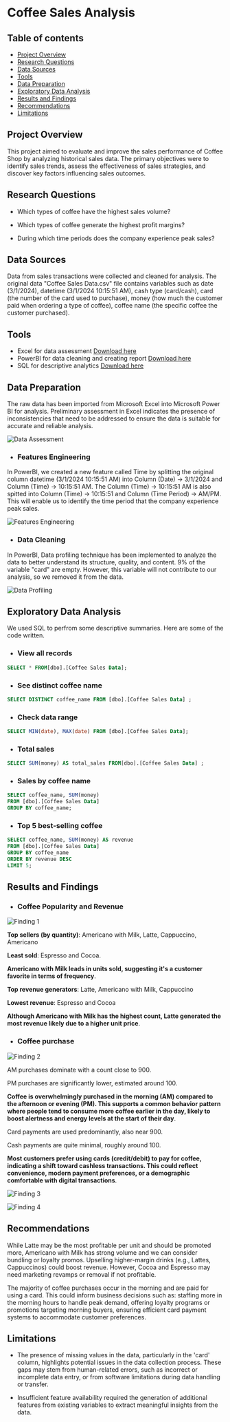 # Coffee Sales Analysis

## Table of contents

- [Project Overview](#project-overview)
- [Research Questions](#research-questions)
- [Data Sources](#data-sources)
- [Tools](#tools)
- [Data Preparation](#data-preparation)
- [Exploratory Data Analysis](#exploratory-data-analysis)
- [Results and Findings](#results-and-findings)
- [Recommendations](#recommendations)
- [Limitations](#limitations)

## Project Overview

This project aimed to evaluate and improve the sales performance of Coffee Shop by analyzing historical sales data. The primary objectives were to identify sales trends, assess the effectiveness of sales strategies, and discover key factors influencing sales outcomes.

##  Research Questions 

- Which types of coffee have the highest sales volume?

- Which types of coffee generate the highest profit margins?
  
- During which time periods does the company experience peak sales?

## Data Sources

Data from sales transactions were collected and cleaned for analysis. The original data "Coffee Sales Data.csv" file contains variables such as date (3/1/2024), datetime (3/1/2024 10:15:51 AM), cash type (card/cash), card (the number of the card used to purchase), money (how much the customer paid when ordering a type of coffee), coffee name (the specific coffee the customer purchased). 

## Tools

- Excel for data assessment [Download here](https:/microsoft.com)
- PowerBI for data cleaning and creating report [Download here](https:/PowerBI.com)
- SQL for descriptive analytics [Download here](https:/SQL.com)

## Data Preparation
The raw data has been imported from Microsoft Excel into Microsoft Power BI for analysis. Preliminary assessment in Excel indicates the presence of inconsistencies that need to be addressed to ensure the data is suitable for accurate and reliable analysis.

![Data Assessment](https://github.com/user-attachments/assets/0f4128bf-10fc-49ba-a0c4-29c072a8c01d)


- ### Features Engineering

In PowerBI, we created a new feature called Time by splitting the original column datetime (3/1/2024 10:15:51 AM) into Column (Date) → 3/1/2024 and Column (Time) → 10:15:51 AM. The Column (Time) → 10:15:51 AM is also spitted into Column (Time) → 10:15:51 and Column (Time Period) → AM/PM. This will enable us to identify the time period that the company experience peak sales.

![Features Engineering](https://github.com/user-attachments/assets/bed7fa56-955f-443b-8d8a-9ef8ff6c872e)


- ### Data Cleaning

In PowerBI, Data profiling technique has been implemented to analyze the data to better understand its structure, quality, and content. 9% of the variable "card" are empty. However, this variable will not contribute to our analysis, so we removed it from the data.

![Data Profiling](https://github.com/user-attachments/assets/3525fbd3-47a7-41b1-ae15-b3a0f19d81f2)
## Exploratory Data Analysis

We used SQL to perfrom some descriptive summaries. Here are some of the code written.

- ### View all records
```sql
SELECT * FROM[dbo].[Coffee Sales Data];
```

- ### See distinct coffee name
```sql
SELECT DISTINCT coffee_name FROM [dbo].[Coffee Sales Data] ;
```

- ### Check data range
```sql
SELECT MIN(date), MAX(date) FROM [dbo].[Coffee Sales Data];
```

- ### Total sales
```sql
SELECT SUM(money) AS total_sales FROM[dbo].[Coffee Sales Data] ;
```

- ### Sales by coffee name
```sql
SELECT coffee_name, SUM(money) 
FROM [dbo].[Coffee Sales Data]
GROUP BY coffee_name;
```

- ### Top 5 best-selling coffee
```sql
SELECT coffee_name, SUM(money) AS revenue 
FROM [dbo].[Coffee Sales Data]
GROUP BY coffee_name
ORDER BY revenue DESC
LIMIT 5;
```

## Results and Findings
- ### Coffee Popularity and Revenue

![Finding 1](https://github.com/user-attachments/assets/2b1b0e5a-7461-41f4-9253-7332e8df6930)

**Top sellers (by quantity)**: Americano with Milk, Latte, Cappuccino, Americano

**Least sold**: Espresso and Cocoa.

**Americano with Milk leads in units sold, suggesting it's a customer favorite in terms of frequency**.

**Top revenue generators**: Latte, Americano with Milk, Cappuccino

**Lowest revenue**: Espresso and Cocoa 

**Although Americano with Milk has the highest count, Latte generated the most revenue likely due to a higher unit price**.

- ### Coffee purchase

![Finding 2](https://github.com/user-attachments/assets/42acb3db-60c0-45a3-9877-72ee5f810fb7)

AM purchases dominate with a count close to 900.

PM purchases are significantly lower, estimated around 100.

**Coffee is overwhelmingly purchased in the morning (AM) compared to the afternoon or evening (PM). This supports a common behavior pattern where people tend to consume more coffee earlier in the day, likely to boost alertness and energy levels at the start of their day**.

Card payments are used predominantly, also near 900.

Cash payments are quite minimal, roughly around 100.

**Most customers prefer using cards (credit/debit) to pay for coffee, indicating a shift toward cashless transactions. This could reflect convenience, modern payment preferences, or a demographic comfortable with digital transactions**.



![Finding 3](https://github.com/user-attachments/assets/1e1439b2-ad09-4981-a51e-8a6c1af94e94)

![Finding 4](https://github.com/user-attachments/assets/17afbecb-c33a-49a8-8716-78ce0b9f41f8)







## Recommendations

While Latte may be the most profitable per unit and should be promoted more, Americano with Milk has strong volume and we can consider bundling or loyalty promos. Upselling higher-margin drinks (e.g., Lattes, Cappuccinos) could boost revenue. However, Cocoa and Espresso may need marketing revamps or removal if not profitable.

The majority of coffee purchases occur in the morning and are paid for using a card. This could inform business decisions such as: staffing more in the morning hours to handle peak demand, offering loyalty programs or promotions targeting morning buyers, ensuring efficient card payment systems to accommodate customer preferences.


## Limitations
- The presence of missing values in the data, particularly in the 'card' column, highlights potential issues in the data collection process. These gaps may stem from human-related errors, such as incorrect or incomplete data entry, or from software limitations during data handling or transfer.

- Insufficient feature availability required the generation of additional features from existing variables to extract meaningful insights from the data.

